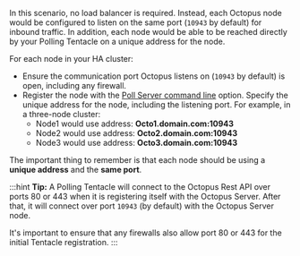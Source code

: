 In this scenario, no load balancer is required. Instead, each Octopus node would be configured to listen on the same port (`10943` by default) for inbound traffic. In addition, each node would be able to be reached directly by your Polling Tentacle on a unique address for the node.

For each node in your HA cluster:

- Ensure the communication port Octopus listens on (`10943` by default) is open, including any firewall.
- Register the node with the [Poll Server command line](/docs/octopus-rest-api/tentacle.exe-command-line/poll-server) option. Specify the unique address for the node, including the listening port. For example, in a three-node cluster:
    - Node1 would use address: **Octo1.domain.com:10943** 
    - Node2 would use address: **Octo2.domain.com:10943** 
    - Node3 would use address: **Octo3.domain.com:10943** 

The important thing to remember is that each node should be using a **unique address** and the **same port**. 

:::hint
**Tip:**
A Polling Tentacle will connect to the Octopus Rest API over ports 80 or 443 when it is registering itself with the Octopus Server. After that, it will connect over port `10943` (by default) with the Octopus Server node.

It's important to ensure that any firewalls also allow port 80 or 443 for the initial Tentacle registration.
:::